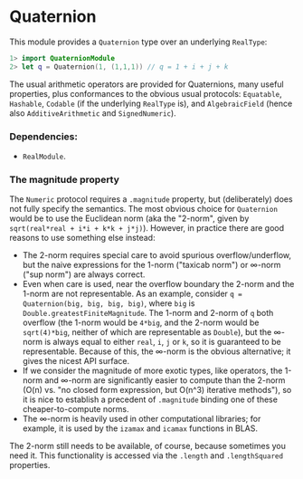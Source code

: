 # Quaternion

This module provides a `Quaternion` type over an underlying `RealType`:

```swift
1> import QuaternionModule
2> let q = Quaternion(1, (1,1,1)) // q = 1 + i + j + k
```

The usual arithmetic operators are provided for Quaternions, many useful properties, plus conformances to the
obvious usual protocols: `Equatable`, `Hashable`, `Codable` (if the underlying `RealType` is), and `AlgebraicField`
(hence also `AdditiveArithmetic` and `SignedNumeric`).

### Dependencies:
- `RealModule`.

### The magnitude property
The `Numeric` protocol requires a `.magnitude` property, but (deliberately) does not fully specify the semantics.
The most obvious choice for `Quaternion` would be to use the Euclidean norm (aka the "2-norm", given by `sqrt(real*real + i*i + k*k + j*j)`).
However, in practice there are good reasons to use something else instead:

- The 2-norm requires special care to avoid spurious overflow/underflow, but the naive expressions for the 1-norm ("taxicab norm") or ∞-norm ("sup norm") are always correct.
- Even when care is used, near the overflow boundary the 2-norm and the 1-norm are not representable.
  As an example, consider `q = Quaternion(big, big, big, big)`, where `big` is `Double.greatestFiniteMagnitude`. The 1-norm and 2-norm of `q` both overflow (the 1-norm would be `4*big`, and the 2-norm would be `sqrt(4)*big`, neither of which are representable as `Double`), but the ∞-norm is always equal to either `real`, `i`, `j` or `k`, so it is guaranteed to be representable.
Because of this, the ∞-norm is the obvious alternative; it gives the nicest API surface.
- If we consider the magnitude of more exotic types, like operators, the 1-norm and ∞-norm are significantly easier to compute than the 2-norm (O(n) vs. "no closed form expression, but O(n^3) iterative methods"), so it is nice to establish a precedent of `.magnitude` binding one of these cheaper-to-compute norms.
- The ∞-norm is heavily used in other computational libraries; for example, it is used by the `izamax` and `icamax` functions in BLAS.

The 2-norm still needs to be available, of course, because sometimes you need it.
This functionality is accessed via the `.length` and `.lengthSquared` properties.
